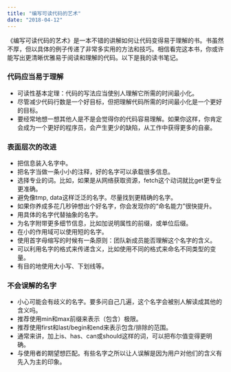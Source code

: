 ```yaml
---
title: "编写可读代码的艺术"
date: "2018-04-12"
---
```


《编写可读代码的艺术》是一本不错的讲解如何让代码变得易于理解的书。书虽然不厚，但以具体的例子传递了非常多实用的方法和技巧。相信看完这本书，你或许能写出更清晰优雅易于阅读和理解的代码。以下是我的读书笔记。


### 代码应当易于理解

* 可读性基本定理：代码的写法应当使别人理解它所需的时间最小化。
* 尽管减少代码行数是一个好目标，但把理解代码所需的时间最小化是一个更好的目标。
* 要经常地想一想其他人是不是会觉得你的代码容易理解。如果你这样，你肯定会成为一个更好的程序员，会产生更少的缺陷，从工作中获得更多的自豪。

### 表面层次的改进

* 把信息装入名字中。
* 把名字当做一条小小的注释，好的名字可以承载很多信息。
* 选择专业的词。比如，如果是从网络获取资源，fetch这个动词就比get更专业更准确。
* 避免像tmp, data这样泛泛的名字。尽量找到更精确的名字。
* 如果你养成多花几秒钟想出个好名字，你会发现你的“命名能力”很快提升。
* 用具体的名字代替抽象的名字。
* 为名字附带更多细节信息，比如加说明属性的前缀，或单位后缀。
* 在小的作用域可以使用短的名字。
* 使用首字母缩写的时候有一条原则：团队新成员能否理解这个名字的含义。
* 可以利用名字的格式来传递含义，比如使用不同的格式来命名不同类型的变量。
* 有目的地使用大小写、下划线等。

### 不会误解的名字

* 小心可能会有歧义的名字。要多问自己几遍，这个名字会被别人解读成其他的含义吗。
* 推荐使用min和max前缀来表示（包含）极限。
* 推荐使用first和last/begin和end来表示包含/排除的范围。
* 通常来讲，加上is、has、can或should这样的词，可以把布尔值变得更明确。
* 与使用者的期望想匹配。有些名字之所以让人误解是因为用户对他们的含义有先入为主的印象。


